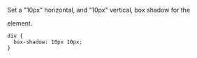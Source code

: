 Set a "10px" horizontal, and "10px" vertical, box shadow for the <div> element.

    div {
      box-shadow: 10px 10px;
    }
